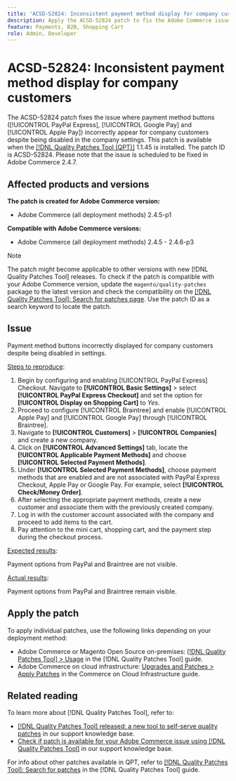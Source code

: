 ```yaml
---
title: 'ACSD-52824: Inconsistent payment method display for company customers'
description: Apply the ACSD-52824 patch to fix the Adobe Commerce issue where payment method buttons ([!UICONTROL PayPal Express], [!UICONTROL Google Pay] and [!UICONTROL Apple Pay]) incorrectly appear for company customers despite being disabled in the company settings.
feature: Payments, B2B, Shopping Cart
role: Admin, Developer
---
```

# ACSD-52824: Inconsistent payment method display for company customers

The ACSD-52824 patch fixes the issue where payment method buttons ([!UICONTROL PayPal Express], [!UICONTROL Google Pay] and [!UICONTROL Apple Pay]) incorrectly appear for company customers despite being disabled in the company settings. This patch is available when the [[!DNL Quality Patches Tool (QPT)]](/help/announcements/adobe-commerce-announcements/magento-quality-patches-released-new-tool-to-self-serve-quality-patches.md) 1.1.45 is installed. The patch ID is ACSD-52824. Please note that the issue is scheduled to be fixed in Adobe Commerce 2.4.7.

## Affected products and versions

**The patch is created for Adobe Commerce version:**

* Adobe Commerce (all deployment methods) 2.4.5-p1

**Compatible with Adobe Commerce versions:**

* Adobe Commerce (all deployment methods) 2.4.5 - 2.4.6-p3

>[!NOTE]
>
>The patch might become applicable to other versions with new [!DNL Quality Patches Tool] releases. To check if the patch is compatible with your Adobe Commerce version, update the `magento/quality-patches` package to the latest version and check the compatibility on the [[!DNL Quality Patches Tool]: Search for patches page](https://experienceleague.adobe.com/tools/commerce-quality-patches/index.html). Use the patch ID as a search keyword to locate the patch.

## Issue

Payment method buttons incorrectly displayed for company customers despite being disabled in settings.

<u>Steps to reproduce</u>:

1. Begin by configuring and enabling [!UICONTROL PayPal Express] Checkout. Navigate to **[!UICONTROL Basic Settings]** > select **[!UICONTROL PayPal Express Checkout]** and set the option for **[!UICONTROL Display on Shopping Cart]** to *Yes*.
1. Proceed to configure [!UICONTROL Braintree] and enable [!UICONTROL Apple Pay] and [!UICONTROL Google Pay] through [!UICONTROL Braintree].
1. Navigate to **[!UICONTROL Customers]** > **[!UICONTROL Companies]** and create a new company.
1. Click on **[!UICONTROL Advanced Settings]** tab, locate the **[!UICONTROL Applicable Payment Methods]** and choose **[!UICONTROL Selected Payment Methods]**.
1. Under **[!UICONTROL Selected Payment Methods]**, choose payment methods that are enabled and are not associated with PayPal Express Checkout, Apple Pay or Google Pay. For example, select **[!UICONTROL Check/Money Order]**.
1. After selecting the appropriate payment methods, create a new customer and associate them with the previously created company.
1. Log in with the customer account associated with the company and proceed to add items to the cart.
1. Pay attention to the mini cart, shopping cart, and the payment step during the checkout process.

<u>Expected results</u>:

Payment options from PayPal and Braintree are not visible.

<u>Actual results</u>:

Payment options from PayPal and Braintree remain visible.

## Apply the patch

To apply individual patches, use the following links depending on your deployment method:

* Adobe Commerce or Magento Open Source on-premises: [[!DNL Quality Patches Tool] > Usage](https://experienceleague.adobe.com/docs/commerce-operations/tools/quality-patches-tool/usage.html) in the [!DNL Quality Patches Tool] guide.
* Adobe Commerce on cloud infrastructure: [Upgrades and Patches > Apply Patches](https://experienceleague.adobe.com/docs/commerce-cloud-service/user-guide/develop/upgrade/apply-patches.html) in the Commerce on Cloud Infrastructure guide.

## Related reading

To learn more about [!DNL Quality Patches Tool], refer to:

* [[!DNL Quality Patches Tool] released: a new tool to self-serve quality patches](/help/announcements/adobe-commerce-announcements/magento-quality-patches-released-new-tool-to-self-serve-quality-patches.md) in our support knowledge base.
* [Check if patch is available for your Adobe Commerce issue using [!DNL Quality Patches Tool]](/help/support-tools/patches-available-in-qpt-tool/check-patch-for-magento-issue-with-magento-quality-patches.md) in our support knowledge base.

For info about other patches available in QPT, refer to [[!DNL Quality Patches Tool]: Search for patches](https://experienceleague.adobe.com/tools/commerce-quality-patches/index.html) in the [!DNL Quality Patches Tool] guide.
